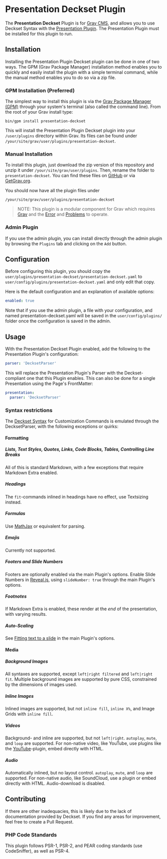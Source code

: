 # Presentation Deckset Plugin

The **Presentation Deckset** Plugin is for [Grav CMS](http://github.com/getgrav/grav), and allows you to use Deckset Syntax with the [Presentation Plugin](https://github.com/OleVik/grav-plugin-presentation). The Presentation Plugin must be installed for this plugin to run.

## Installation

Installing the Presentation Plugin Deckset plugin can be done in one of two ways. The GPM (Grav Package Manager) installation method enables you to quickly and easily install the plugin with a simple terminal command, while the manual method enables you to do so via a zip file.

### GPM Installation (Preferred)

The simplest way to install this plugin is via the [Grav Package Manager (GPM)](http://learn.getgrav.org/advanced/grav-gpm) through your system's terminal (also called the command line).  From the root of your Grav install type:

    bin/gpm install presentation-deckset

This will install the Presentation Plugin Deckset plugin into your `/user/plugins` directory within Grav. Its files can be found under `/your/site/grav/user/plugins/presentation-deckset`.

### Manual Installation

To install this plugin, just download the zip version of this repository and unzip it under `/your/site/grav/user/plugins`. Then, rename the folder to `presentation-deckset`. You can find these files on [GitHub](https://github.com/OleVik/grav-plugin-presentation-deckset) or via [GetGrav.org](http://getgrav.org/downloads/plugins#extras).

You should now have all the plugin files under

    /your/site/grav/user/plugins/presentation-deckset
	
> NOTE: This plugin is a modular component for Grav which requires [Grav](http://github.com/getgrav/grav) and the [Error](https://github.com/getgrav/grav-plugin-error) and [Problems](https://github.com/getgrav/grav-plugin-problems) to operate.

### Admin Plugin

If you use the admin plugin, you can install directly through the admin plugin by browsing the `Plugins` tab and clicking on the `Add` button.

## Configuration

Before configuring this plugin, you should copy the `user/plugins/presentation-deckset/presentation-deckset.yaml` to `user/config/plugins/presentation-deckset.yaml` and only edit that copy.

Here is the default configuration and an explanation of available options:

```yaml
enabled: true
```

Note that if you use the admin plugin, a file with your configuration, and named presentation-deckset.yaml will be saved in the `user/config/plugins/` folder once the configuration is saved in the admin.

## Usage

With the Presentation Deckset Plugin enabled, add the following to the Presentation Plugin's configuration:

```yaml
parser: 'DecksetParser'
```

This will replace the Presentation Plugin's Parser with the Deckset-compliant one that this Plugin enables. This can also be done for a single Presentation using the Page's FrontMatter:

```yaml
presentation:
  parser: 'DecksetParser'
```

### Syntax restrictions

The [Deckset Syntax](https://docs.deckset.com/English.lproj/) for Customization Commands is emulated through the DecksetParser, with the following exceptions or quirks:

#### Formatting

##### Lists, Text Styles, Quotes, Links, Code Blocks, Tables, Controlling Line Breaks

All of this is standard Markdown, with a few exceptions that require Markdown Extra enabled.

##### Headings

The `fit`-commands inlined in headings have no effect, use Textsizing instead.

##### Formulas

Use [MathJax](https://github.com/Sommerregen/grav-plugin-mathjax) or equivalent for parsing.

##### Emojis

Currently not supported.

##### Footers and Slide Numbers

Footers are optionally enabled via the main Plugin's options. Enable Slide Numbers in [Reveal.js](https://github.com/hakimel/reveal.js/#slide-number), using `slideNumber: true` through the main Plugin's options.

##### Footnotes

If Markdown Extra is enabled, these render at the _end_ of the presentation, with varying results.

##### Auto-Scaling

See [Fitting text to a slide](https://github.com/OleVik/grav-plugin-presentation#fitting-text-to-a-slide) in the main Plugin's options.

#### Media

##### Background Images

All syntaxes are supported, except `left|right filtered` and `left|right fit`. Multiple background images are supported by pure CSS, constrained by the dimensions of images used.

##### Inline Images

Inlined images are supported, but not `inline fill`, `inline X%`, and Image Grids with `inline fill`.

##### Videos

Background- and inline are supported, but not `left|right`. `autoplay`, `mute`, and `loop` are supported. For non-native video, like YouTube, use plugins like the [YouTube](https://github.com/getgrav/grav-plugin-youtube)-plugin, embed directly with HTML.

##### Audio

Automatically inlined, but no layout control. `autoplay`, `mute`, and `loop` are supported. For non-native audio, like SoundCloud, use a plugin or embed directly with HTML. Audio-download is disabled.

## Contributing

If there are other inadequacies, this is likely due to the lack of documentation provided by Deckset. If you find any areas for improvement, feel free to create a Pull Request.

### PHP Code Standards

This plugin follows PSR-1, PSR-2, and PEAR coding standards (use CodeSniffer), as well as PSR-4.